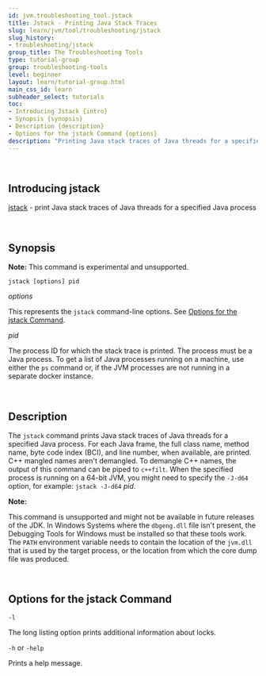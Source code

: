 ```yaml
---
id: jvm.troubleshooting_tool.jstack
title: Jstack - Printing Java Stack Traces
slug: learn/jvm/tool/troubleshooting/jstack
slug_history:
- troubleshooting/jstack
group_title: The Troubleshooting Tools
type: tutorial-group
group: troubleshooting-tools
level: beginner
layout: learn/tutorial-group.html
main_css_id: learn
subheader_select: tutorials
toc:
- Introducing Jstack {intro}
- Synopsis {synopsis}
- Description {description}
- Options for the jstack Command {options}
description: "Printing Java stack traces of Java threads for a specified Java process."
---
```



<a id="intro">&nbsp;</a>
## Introducing jstack
[jstack](doc:jstack) - print Java stack traces of Java threads for a specified Java process

<a id="synopsis">&nbsp;</a>
## Synopsis

**Note:** This command is experimental and unsupported.

```shell
jstack [options] pid
```

_options_

This represents the `jstack` command-line options. See [Options for the jstack Command](#options-for-the-jstack-command).

_pid_

The process ID for which the stack trace is printed. The process must be a Java process.
To get a list of Java processes running on a machine, use either the `ps` command or, if the JVM processes are not running in a separate docker instance.

<a id="description">&nbsp;</a>
## Description

The `jstack` command prints Java stack traces of Java threads for a specified Java process. For each Java frame, the full class name, method name, byte code index (BCI),
and line number, when available, are printed. C++ mangled names aren't demangled.
To demangle C++ names, the output of this command can be piped to `c++filt`.
When the specified process is running on a 64-bit JVM, you might need to specify the `-J-d64` option, for example: `jstack -J-d64` _pid_.

**Note:**

This command is unsupported and might not be available in future releases of the JDK. In Windows Systems where the `dbgeng.dll` file isn't present, the Debugging Tools for Windows must be installed so that these tools work. The `PATH` environment variable needs to contain the location of the `jvm.dll` that is used by the target process, or the location from which the core dump file was produced.

<a id="options">&nbsp;</a>
## Options for the jstack Command

`-l`

The long listing option prints additional information about locks.

`-h` or `-help`

Prints a help message.
